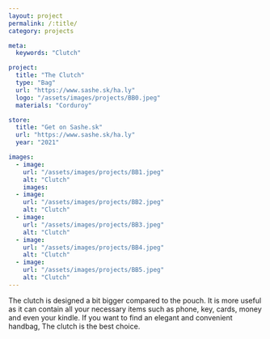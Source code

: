 ```yaml
---
layout: project
permalink: /:title/
category: projects

meta:
  keywords: "Clutch"

project:
  title: "The Clutch"
  type: "Bag"
  url: "https://www.sashe.sk/ha.ly"
  logo: "/assets/images/projects/BB0.jpeg"
  materials: "Corduroy"

store:
  title: "Get on Sashe.sk"
  url: "https://www.sashe.sk/ha.ly"
  year: "2021"

images:
  - image:
    url: "/assets/images/projects/BB1.jpeg"
    alt: "Clutch"
    images:
  - image:
    url: "/assets/images/projects/BB2.jpeg"
    alt: "Clutch"
  - image:
    url: "/assets/images/projects/BB3.jpeg"
    alt: "Clutch"
  - image:
    url: "/assets/images/projects/BB4.jpeg"
    alt: "Clutch"
  - image:
    url: "/assets/images/projects/BB5.jpeg"
    alt: "Clutch"
---
```

<p>
  The clutch is designed a bit bigger compared to the pouch. It is more useful as it can contain all your necessary items such as phone, key, cards, money and even your kindle.
  If you want to find an elegant and convenient handbag, The clutch is the best choice.
</p>
